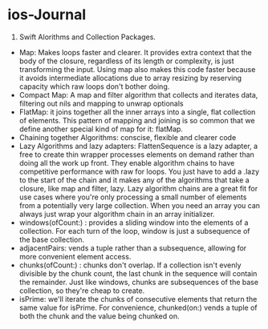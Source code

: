 # ios-Journal

1. Swift Alorithms and Collection Packages.
- Map: Makes loops faster and clearer. It provides extra context that the body of the closure, regardless of its length or complexity, is just transforming the input. Using map also makes this code faster because it avoids intermediate allocations due to array resizing by reserving capacity which raw loops don't bother doing.
- Compact Map: A map and filter algorithm that collects and iterates data, filtering out nils and mapping to unwrap optionals
- FlatMap: it joins together all the inner arrays into a single, flat collection of elements. This pattern of mapping and joining is so common that we define another special kind of map for it: flatMap. 
- Chaining together Algorithms: conscise, flexible and clearer code
- Lazy Algorithms and lazy adapters: FlattenSequence is a lazy adapter, a free to create thin wrapper processes elements on demand rather than doing all the work up front. They enable algorithm chains to have competitive performance with raw for loops. You just have to add a .lazy to the start of the chain and it makes any of the algorithms that take a closure, like map and filter, lazy. Lazy algorithm chains are a great fit for use cases where you're only processing a small number of elements from a potentially very large collection. When you need an array you can always just wrap your algorithm chain in an array initializer. 
- windows(ofCount:) : provides a sliding window into the elements of a collection. For each turn of the loop, window is just a subsequence of the base collection.
- adjacentPairs: vends a tuple rather than a subsequence, allowing for more convenient element access. 
- chunks(ofCount:) : chunks don't overlap. If a collection isn't evenly divisible by the chunk count, the last chunk in the sequence will contain the remainder. Just like windows, chunks are subsequences of the base collection, so they're cheap to create.
- isPrime: we'll iterate the chunks of consecutive elements that return the same value for isPrime. For convenience, chunked(on:) vends a tuple of both the chunk and the value being chunked on. 

